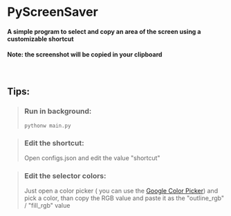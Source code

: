 # PyScreenSaver
#### A simple program to select and copy an area of the screen using a customizable shortcut
#### Note: the screenshot will be copied in your clipboard

<br>

## Tips:

> ### Run in background:
>   ```
>   pythonw main.py
>   ```

> ### Edit the shortcut:
> Open configs.json and edit the value "shortcut"

> ### Edit the selector colors:
> Just open a color picker ( you can use the [Google Color Picker](https://www.google.com/search?q=google+color+picker)) and pick a color, than copy the RGB value and paste it as the "outline_rgb" / "fill_rgb" value
